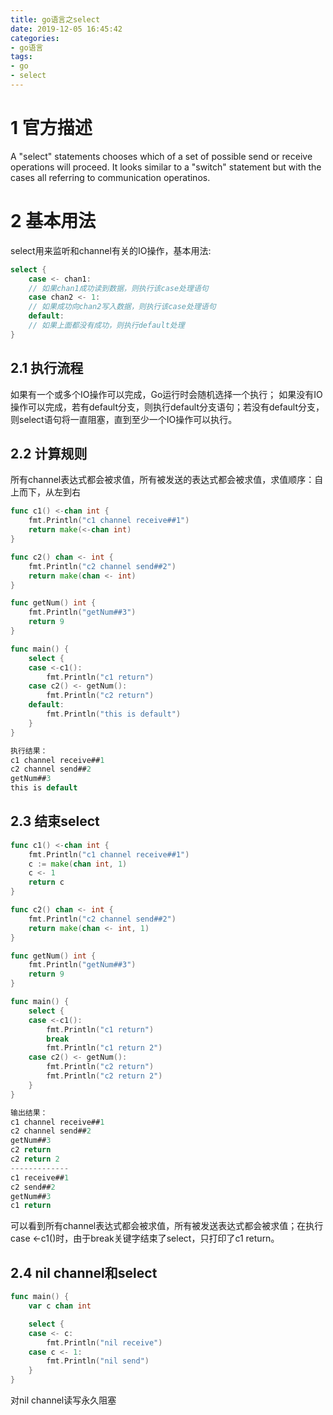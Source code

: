 ```yaml
---
title: go语言之select
date: 2019-12-05 16:45:42
categories:
- go语言
tags:
- go
- select
---
```


# 1 官方描述
A "select" statements chooses which of a set of possible send or receive operations will proceed. It looks similar to a "switch" statement but with the cases all referring to communication operatinos.

# 2 基本用法
select用来监听和channel有关的IO操作，基本用法:
```go
select {
	case <- chan1:
	// 如果chan1成功读到数据，则执行该case处理语句
	case chan2 <- 1:
	// 如果成功向chan2写入数据，则执行该case处理语句
	default:
	// 如果上面都没有成功，则执行default处理
}
```
## 2.1 执行流程
如果有一个或多个IO操作可以完成，Go运行时会随机选择一个执行；
如果没有IO操作可以完成，若有default分支，则执行default分支语句；若没有default分支，则select语句将一直阻塞，直到至少一个IO操作可以执行。

## 2.2 计算规则
所有channel表达式都会被求值，所有被发送的表达式都会被求值，求值顺序：自上而下，从左到右
```go
func c1() <-chan int {
	fmt.Println("c1 channel receive##1")
	return make(<-chan int)
}

func c2() chan <- int {
	fmt.Println("c2 channel send##2")
	return make(chan <- int)
}

func getNum() int {
	fmt.Println("getNum##3")
	return 9
}

func main() {
	select {
	case <-c1():
		fmt.Println("c1 return")
	case c2() <- getNum():
		fmt.Println("c2 return")
	default:
		fmt.Println("this is default")
	}
}

执行结果：
c1 channel receive##1
c2 channel send##2
getNum##3
this is default
```

## 2.3 结束select
```go
func c1() <-chan int {
	fmt.Println("c1 channel receive##1")
	c := make(chan int, 1)
	c <- 1
	return c
}

func c2() chan <- int {
	fmt.Println("c2 channel send##2")
	return make(chan <- int, 1)
}

func getNum() int {
	fmt.Println("getNum##3")
	return 9
}

func main() {
	select {
	case <-c1():
		fmt.Println("c1 return")
		break
		fmt.Println("c1 return 2")
	case c2() <- getNum():
		fmt.Println("c2 return")
		fmt.Println("c2 return 2")
	}
}

输出结果：
c1 channel receive##1
c2 channel send##2
getNum##3
c2 return
c2 return 2
-------------
c1 receive##1
c2 send##2
getNum##3
c1 return
```
可以看到所有channel表达式都会被求值，所有被发送表达式都会被求值；在执行case <-c1()时，由于break关键字结束了select，只打印了c1 return。

## 2.4 nil channel和select
```go
func main() {
	var c chan int

	select {
	case <- c:
		fmt.Println("nil receive")
	case c <- 1:
		fmt.Println("nil send")
	}
}
```
对nil channel读写永久阻塞